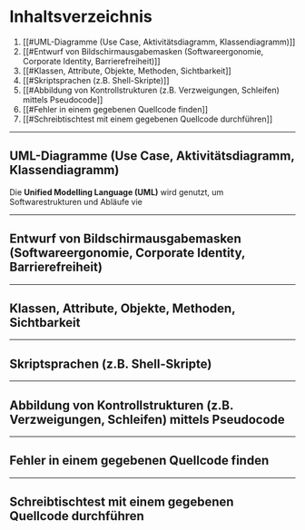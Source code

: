# Inhaltsverzeichnis

1. [[#UML-Diagramme (Use Case, Aktivitätsdiagramm, Klassendiagramm)]]
2. [[#Entwurf von Bildschirmausgabemasken (Softwareergonomie, Corporate Identity, Barrierefreiheit)]]
3. [[#Klassen, Attribute, Objekte, Methoden, Sichtbarkeit]]
4. [[#Skriptsprachen (z.B. Shell-Skripte)]]
5. [[#Abbildung von Kontrollstrukturen (z.B. Verzweigungen, Schleifen) mittels Pseudocode]]
6. [[#Fehler in einem gegebenen Quellcode finden]]
7. [[#Schreibtischtest mit einem gegebenen Quellcode durchführen]]

----
## UML-Diagramme (Use Case, Aktivitätsdiagramm, Klassendiagramm)

Die **Unified Modelling Language (UML)** wird genutzt, um Softwarestrukturen und Abläufe vie





---
## Entwurf von Bildschirmausgabemasken (Softwareergonomie, Corporate Identity, Barrierefreiheit)




---
## Klassen, Attribute, Objekte, Methoden, Sichtbarkeit





----
## Skriptsprachen (z.B. Shell-Skripte)






---
## Abbildung von Kontrollstrukturen (z.B. Verzweigungen, Schleifen) mittels Pseudocode




---
## Fehler in einem gegebenen Quellcode finden




----
## Schreibtischtest mit einem gegebenen Quellcode durchführen